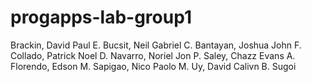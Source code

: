 # progapps-lab-group1
Brackin, David Paul E.
Bucsit, Neil Gabriel C.
Bantayan, Joshua John F.
Collado, Patrick Noel D.
Navarro, Noriel Jon P.
Saley, Chazz Evans A.
Florendo, Edson M.
Sapigao, Nico Paolo M.
Uy, David Calivn B.
Sugoi